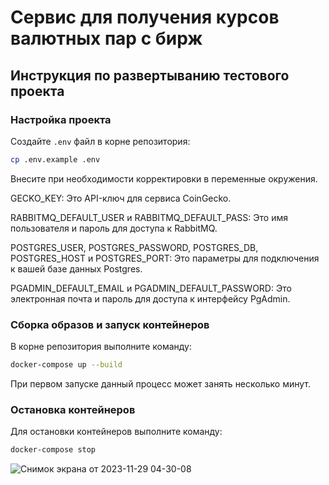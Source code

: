 # Сервис для получения курсов валютных пар с бирж

## Инструкция по развертыванию тестового проекта

### Настройка проекта

Создайте `.env` файл в корне репозитория:

```bash
cp .env.example .env
```

Внесите при необходимости корректировки в переменные окружения.

GECKO_KEY: Это API-ключ для сервиса CoinGecko.

RABBITMQ_DEFAULT_USER и RABBITMQ_DEFAULT_PASS: Это имя пользователя и пароль для доступа к RabbitMQ.

POSTGRES_USER, POSTGRES_PASSWORD, POSTGRES_DB, POSTGRES_HOST и POSTGRES_PORT: Это параметры для подключения к вашей базе данных Postgres.

PGADMIN_DEFAULT_EMAIL и PGADMIN_DEFAULT_PASSWORD: Это электронная почта и пароль для доступа к интерфейсу PgAdmin. 

### Сборка образов и запуск контейнеров

В корне репозитория выполните команду:

```bash
docker-compose up --build
```

При первом запуске данный процесс может занять несколько минут.

### Остановка контейнеров

Для остановки контейнеров выполните команду:

```bash
docker-compose stop
```
![Снимок экрана от 2023-11-29 04-30-08](https://github.com/nazim-080/cryptocurrency_rate/assets/70864710/10c47e0d-00b2-4303-b133-fddf6466a81b)
